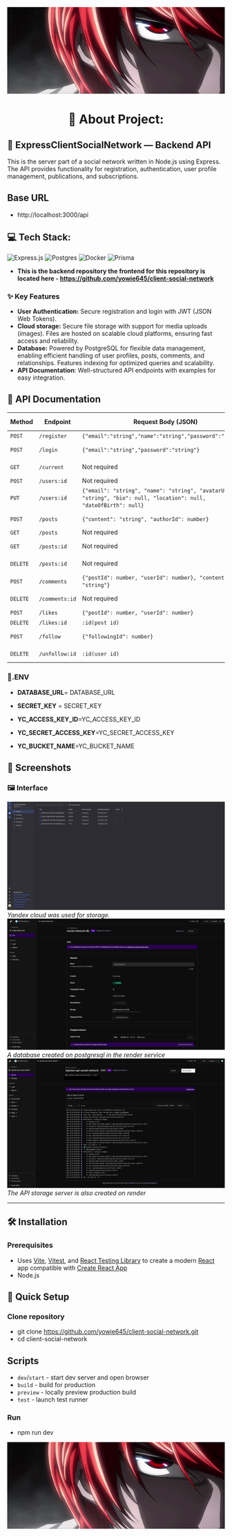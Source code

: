 <img src="screenshots/prev.jpg" width="100%" height="200px" alt="Preview">

<h1 align="center">💫 About Project:</h1>

## 🧸 ExpressClientSocialNetwork — Backend API

This is the server part of a social network written in Node.js using Express. The API provides functionality for registration, authentication, user profile management, publications, and subscriptions.

## Base URL

- http://localhost:3000/api

## 💻 Tech Stack:

![Express.js](https://img.shields.io/badge/express.js-%23404d59.svg?style=for-the-badge&logo=express&logoColor=%2361DAFB) ![Postgres](https://img.shields.io/badge/postgres-%23316192.svg?style=for-the-badge&logo=postgresql&logoColor=white) ![Docker](https://img.shields.io/badge/docker-%230db7ed.svg?style=for-the-badge&logo=docker&logoColor=white) ![Prisma](https://img.shields.io/badge/Prisma-3982CE?style=for-the-badge&logo=Prisma&logoColor=white)

- **This is the backend repository the frontend for this repository is located here - https://github.com/yowie645/client-social-network**

### ✨ Key Features

- **User Authentication:** Secure registration and login with JWT (JSON Web Tokens).
- **Cloud storage:** Secure file storage with support for media uploads (images). Files are hosted on scalable cloud platforms, ensuring fast access and reliability.
- **Database:** Powered by PostgreSQL for flexible data management, enabling efficient handling of user profiles, posts, comments, and relationships. Features indexing for optimized queries and scalability.
- **API Documentation**: Well-structured API endpoints with examples for easy integration.

## 📄 API Documentation

| Method   | Endpoint       | Request Body (JSON)                                                                                                | Description / Auth     |
| -------- | -------------- | ------------------------------------------------------------------------------------------------------------------ | ---------------------- |
| `POST`   | `/register`    | `{"email":"string","name":"string","password":"string"}`                                                           | Create user ❌         |
| `POST`   | `/login`       | `{"email":"string","password":"string"}`                                                                           | Authentication user ❌ |
| `GET`    | `/current`     | Not required                                                                                                       | Data current user ✅   |
| `POST`   | `/users:id`    | Not required                                                                                                       | Data User ✅           |
| `PUT`    | `/users:id`    | `{"email": "string", "name": "string", "avatarUrl": "string", "bio": null, "location": null, "dateOfBirth": null}` | Put data User ✅       |
| `POST`   | `/posts`       | `{"content": "string", "authorId": number}`                                                                        | Create posts ✅        |
| `GET`    | `/posts`       | Not required                                                                                                       | Get post ✅            |
| `GET`    | `/posts:id`    | Not required                                                                                                       | Get post by id ✅      |
| `DELETE` | `/posts:id`    | Not required                                                                                                       | Delete post by id ✅   |
| `POST`   | `/comments`    | `{"postId": number, "userId": number}, "content": "string"}`                                                       | Create comment ✅      |
| `DELETE` | `/comments:id` | Not required                                                                                                       | Delete comment ✅      |
| `POST`   | `/likes`       | `{"postId": number, "userId": number}`                                                                             | Create like ✅         |
| `DELETE` | `/likes:id`    | `:id(post id)`                                                                                                     | Delete like ✅         |
| `POST`   | `/follow`      | `{"followingId": number}`                                                                                          | Follow on user ✅      |
| `DELETE` | `/unfollow:id` | `:id(user id)`                                                                                                     | Unfollow on user ✅    |

### 🌈.ENV

- **DATABASE_URL**= DATABASE_URL

- **SECRET_KEY** = SECRET_KEY

- **YC_ACCESS_KEY_ID**=YC_ACCESS_KEY_ID

- **YC_SECRET_ACCESS_KEY**=YC_SECRET_ACCESS_KEY

- **YC_BUCKET_NAME**=YC_BUCKET_NAME

## 📸 Screenshots

### 🖼️ Interface

![1](screenshots/1.jpg)
_Yandex cloud was used for storage._
![2](screenshots/2.jpg)
_A database created on postgresql in the render service_
![3](screenshots/3.jpg)
_The API storage server is also created on render_

---

## 🛠️ Installation

### Prerequisites

- Uses [Vite](https://vitejs.dev/), [Vitest](https://vitest.dev/), and [React Testing Library](https://github.com/testing-library/react-testing-library) to create a modern [React](https://react.dev/) app compatible with [Create React App](https://create-react-app.dev/)
- Node.js

## 🪭 Quick Setup

### Clone repository

- git clone https://github.com/yowie645/client-social-network.git
- cd client-social-network

## Scripts

- `dev`/`start` - start dev server and open browser
- `build` - build for production
- `preview` - locally preview production build
- `test` - launch test runner

### Run

- npm run dev

<img src="screenshots/prev.jpg" width="100%" height="200px" alt="Preview">
